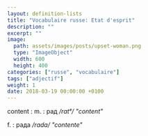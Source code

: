 ```yaml
---
layout: definition-lists
title: "Vocabulaire russe: Etat d'esprit"
description: ""
excerpt: ""
image:
  path: assets/images/posts/upset-woman.png
  type: "ImageObject"
  width: 600
  height: 400
categories: ["russe", "vocabulaire"]
tags: ["adjectif"]
weight: 1
date: 2018-03-19 00:00:00 +0100
---
```


content
: m.
  : рад
  */ratᵉ/ "content"*

  f.
  : рада
  */rada/ "contente"*
